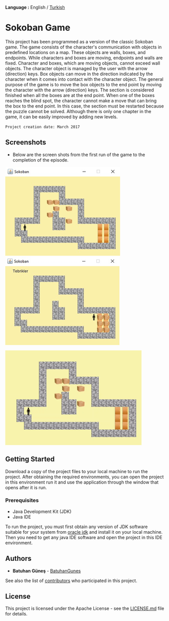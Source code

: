 **Language :** English / [Turkish](https://github.com/BatuhanGunes/SokobanGame/blob/master/README(Turkish).md)

# Sokoban Game

This project has been programmed as a version of the classic Sokoban game. The game consists of the character's communication with objects in predefined locations on a map. These objects are walls, boxes, and endpoints. While characters and boxes are moving, endpoints and walls are fixed. Character and boxes, which are moving objects, cannot exceed wall objects. The character object is managed by the user with the arrow (direction) keys. Box objects can move in the direction indicated by the character when it comes into contact with the character object. The general purpose of the game is to move the box objects to the end point by moving the character with the arrow (direction) keys. The section is considered finished when all the boxes are at the end point. When one of the boxes reaches the blind spot, the character cannot make a move that can bring the box to the end point. In this case, the section must be restarted because the puzzle cannot be solved. Although there is only one chapter in the game, it can be easily improved by adding new levels.

`
Project creation date: March 2017
`

## Screenshots

* Below are the screen shots from the first run of the game to the completion of the episode.

![Start](https://github.com/BatuhanGunes/SokobanGame/blob/master/screenshots/Start.jpg) ![Finish](https://github.com/BatuhanGunes/SokobanGame/blob/master/screenshots/Finish.jpg)

![Game](https://github.com/BatuhanGunes/SokobanGame/blob/master/screenshots/Game.gif)


## Getting Started

Download a copy of the project files to your local machine to run the project. After obtaining the required environments, you can open the project in this environment run it and use the application through the window that opens after it is run.

### Prerequisites

- Java Development Kit (JDK)
- Java IDE

To run the project, you must first obtain any version of JDK software suitable for your system from [oracle jdk](https://www.oracle.com/java/technologies/javase-downloads.html) and install it on your local machine. Then you need to get any java IDE software and open the project in this IDE environment.

## Authors

* **Batuhan Güneş**  - [BatuhanGunes](https://github.com/BatuhanGunes)

See also the list of [contributors](https://github.com/BatuhanGunes/SokobanGame/graphs/contributors) who participated in this project.

## License

This project is licensed under the Apache License - see the [LICENSE.md](https://github.com/BatuhanGunes/SokobanGame/blob/master/LICENSE) file for details.


